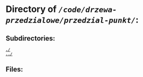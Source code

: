 # Directory of *`/code/drzewa-przedzialowe/przedzial-punkt/`*:
## Subdirectories:
[***`./`***](./)\
[***`../`***](../)
## Files:
